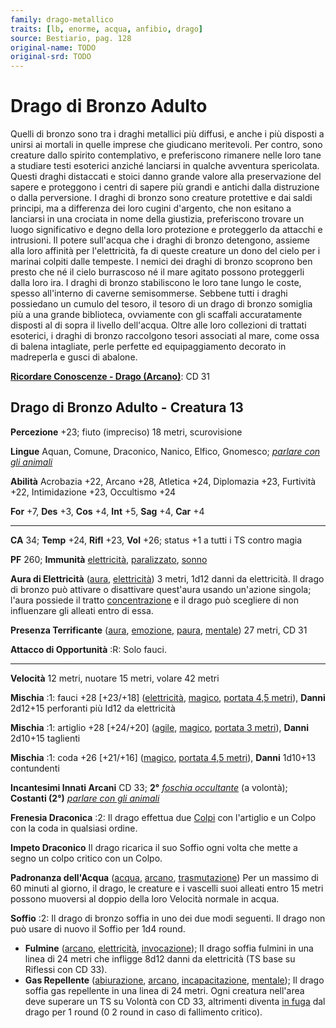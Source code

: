 ```yaml
---
family: drago-metallico
traits: [lb, enorme, acqua, anfibio, drago]
source: Bestiario, pag. 128
original-name: TODO
original-srd: TODO
---
```


# Drago di Bronzo Adulto

Quelli di bronzo sono tra i draghi metallici più diffusi, e anche i più disposti
a unirsi ai mortali in quelle imprese che giudicano meritevoli. Per contro, sono
creature dallo spirito contemplativo, e preferiscono rimanere nelle loro tane a
studiare testi esoterici anziché lanciarsi in qualche avventura spericolata.
Questi draghi distaccati e stoici danno grande valore alla preservazione del
sapere e proteggono i centri di sapere più grandi e antichi dalla distruzione o
dalla perversione. I draghi di bronzo sono creature protettive e dai saldi
principi, ma a differenza dei loro cugini d'argento, che non esitano a lanciarsi
in una crociata in nome della giustizia, preferiscono trovare un luogo
significativo e degno della loro protezione e proteggerlo da attacchi e
intrusioni. Il potere sull'acqua che i draghi di bronzo detengono, assieme alla
loro affinità per l'elettricità, fa di queste creature un dono del cielo per i
marinai colpiti dalle tempeste. I nemici dei draghi di bronzo scoprono ben
presto che né il cielo burrascoso né il mare agitato possono proteggerli dalla
loro ira. I draghi di bronzo stabiliscono le loro tane lungo le coste, spesso
all'interno di caverne semisommerse. Sebbene tutti i draghi possiedano un cumulo
del tesoro, il tesoro di un drago di bronzo somiglia più a una grande
biblioteca, ovviamente con gli scaffali accuratamente disposti al di sopra il
livello dell'acqua. Oltre alle loro collezioni di trattati esoterici, i draghi
di bronzo raccolgono tesori associati al mare, come ossa di balena intagliate,
perle perfette ed equipaggiamento decorato in madreperla e gusci di abalone.

**[Ricordare Conoscenze - Drago (Arcano)](/azioni/abilita/ricordare-conoscenze)**:
CD 31

## Drago di Bronzo Adulto - Creatura 13

**Percezione** +23; fiuto (impreciso) 18 metri, scurovisione

**Lingue** Aquan, Comune, Draconico, Nanico, Elfico, Gnomesco;
_[parlare con gli animali](/incantesimi/parlare-con-gli-animali)_

**Abilità** Acrobazia +22, Arcano +28, Atletica +24, Diplomazia +23, Furtività
+22, Intimidazione +23, Occultismo +24

**For** +7, **Des** +3, **Cos** +4, **Int** +5, **Sag** +4, **Car** +4

---

**CA** 34; **Temp** +24, **Rifl** +23, **Vol** +26; status +1 a tutti i TS
contro magia

**PF** 260; **Immunità** [elettricità](/tratti/elettricita),
[paralizzato](/condizioni/paralizzato), [sonno](/tratti/sonno)

**Aura di Elettricità** ([aura](/tratti/aura),
[elettricità](/tratti/elettricita)) 3 metri, 1d12 danni da elettricità. Il drago
di bronzo può attivare o disattivare quest'aura usando un'azione singola; l'aura
possiede il tratto [concentrazione](/tratti/concentrazione) e il drago può
scegliere di non influenzare gli alleati entro di essa.

**Presenza Terrificante** ([aura](/tratti/aura), [emozione](/tratti/emozione),
[paura](/tratti/paura), [mentale](/tratti/mentale)) 27 metri, CD 31

**Attacco di Opportunità** :R: Solo fauci.

---

**Velocità** 12 metri, nuotare 15 metri, volare 42 metri

**Mischia** :1: fauci +28 \[+23/+18] ([elettricità](/tratti/elettricita),
[magico](/tratti/magico), [portata 4,5 metri](/tratti/portata)), **Danni**
2d12+15 perforanti più Id12 da elettricità

**Mischia** :1: artiglio +28 \[+24/+20] ([agile](/tratti/agile),
[magico](/tratti/magico), [portata 3 metri](/tratti/portata)), **Danni** 2d10+15
taglienti

**Mischia** :1: coda +26 \[+21/+16] ([magico](/tratti/magico),
[portata 4,5 metri](/tratti/portata)), **Danni** 1d10+13 contundenti

**Incantesimi Innati Arcani** CD 33; **2°**
_[foschia occultante](/incantesimi/foschia-occultante)_ (a volontà); **Costanti
(2°)** _[parlare con gli animali](/incantesimi/parlare-con-gli-animali)_

**Frenesia Draconica** :2: Il drago effettua due [Colpi](/azioni/base/colpire)
con l'artiglio e un Colpo con la coda in qualsiasi ordine.

**Impeto Draconico** Il drago ricarica il suo Soffio ogni volta che mette a
segno un colpo critico con un Colpo.

**Padronanza dell'Acqua** ([acqua](/tratti/acqua), [arcano](/tratti/arcano),
[trasmutazione](/tratti/trasmutazione)) Per un massimo di 60 minuti al giorno,
il drago, le creature e i vascelli suoi alleati entro 15 metri possono muoversi
al doppio della loro Velocità normale in acqua.

**Soffio** :2: Il drago di bronzo soffia in uno dei due modi seguenti. Il drago
non può usare di nuovo il Soffio per 1d4 round.

- **Fulmine** ([arcano](/tratti/arcano), [elettricità](/tratti/elettricita),
  [invocazione](/tratti/invocazione)); Il drago soffia fulmini in una linea di
  24 metri che infligge 8d12 danni da elettricità (TS base su Riflessi con CD
  33).
- **Gas Repellente** ([abiurazione](/tratti/abiurazione),
  [arcano](/tratti/arcano), [incapacitazione](/tratti/incapacitazione),
  [mentale](/tratti/mentale)); Il drago soffia gas repellente in una linea di 24
  metri. Ogni creatura nell'area deve superare un TS su Volontà con CD 33,
  altrimenti diventa [in fuga](/condizioni/in-fuga) dal drago per 1 round (0 2
  round in caso di fallimento critico).
